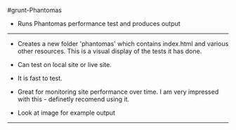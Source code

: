 #grunt-Phantomas

* Runs Phantomas performance test and produces output

------

* Creates a new folder 'phantomas' which contains index.html and various other resources. This is a visual display of the tests it has done.
* Can test on local site or live site. 
* It is fast to test.
* Great for monitoring site performance over time. I am very impressed with this - definetly recomend using it.

* Look at image for example output

------

